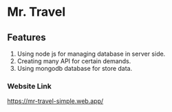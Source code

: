 # Mr. Travel

## Features
1. Using node js for managing database in server side.
2. Creating many API for certain demands.
3. Using mongodb database for store data.

### Website Link
https://mr-travel-simple.web.app/
